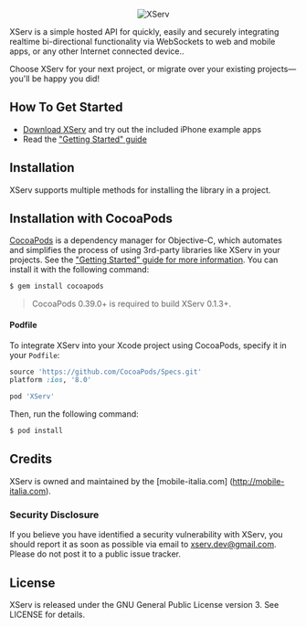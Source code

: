 <p align="center" >
  <img src="http://mobile-italia.com/xserv/assets/images/apple-icon-114x114.png" alt="XServ" title="XServ">
</p>

XServ is a simple hosted API for quickly, easily and securely integrating realtime bi-directional functionality via WebSockets to web and mobile apps, or any other Internet connected device..

Choose XServ for your next project, or migrate over your existing projects—you'll be happy you did!

## How To Get Started

- [Download XServ](https://github.com/xserv/xserv-ios/archive/master.zip) and try out the included iPhone example apps
- Read the ["Getting Started" guide](http://mobile-italia.com/xserv/docs#)

## Installation
XServ supports multiple methods for installing the library in a project.

## Installation with CocoaPods

[CocoaPods](http://cocoapods.org) is a dependency manager for Objective-C, which automates and simplifies the process of using 3rd-party libraries like XServ in your projects. See the ["Getting Started" guide for more information](). You can install it with the following command:

```bash
$ gem install cocoapods
```

> CocoaPods 0.39.0+ is required to build XServ 0.1.3+.

#### Podfile

To integrate XServ into your Xcode project using CocoaPods, specify it in your `Podfile`:

```ruby
source 'https://github.com/CocoaPods/Specs.git'
platform :ios, '8.0'

pod 'XServ'
```

Then, run the following command:

```bash
$ pod install
```

## Credits

XServ is owned and maintained by the [mobile-italia.com] (http://mobile-italia.com).


### Security Disclosure

If you believe you have identified a security vulnerability with XServ, you should report it as soon as possible via email to xserv.dev@gmail.com. Please do not post it to a public issue tracker.

## License

XServ is released under the GNU General Public License version 3. See LICENSE for details.
